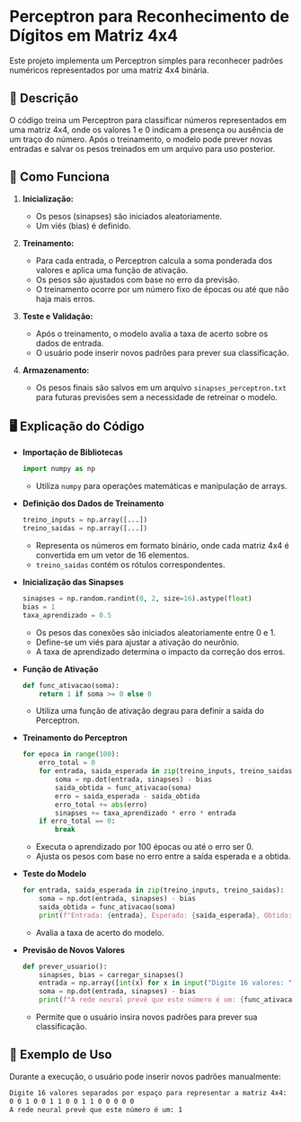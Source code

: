 # Perceptron para Reconhecimento de Dígitos em Matriz 4x4

Este projeto implementa um Perceptron simples para reconhecer padrões numéricos representados por uma matriz 4x4 binária.

## 📌 Descrição
O código treina um Perceptron para classificar números representados em uma matriz 4x4, onde os valores 1 e 0 indicam a presença ou ausência de um traço do número.
Após o treinamento, o modelo pode prever novas entradas e salvar os pesos treinados em um arquivo para uso posterior.


## 🔧 Como Funciona

1. **Inicialização:**
   - Os pesos (sinapses) são iniciados aleatoriamente.
   - Um viés (bias) é definido.

2. **Treinamento:**
   - Para cada entrada, o Perceptron calcula a soma ponderada dos valores e aplica uma função de ativação.
   - Os pesos são ajustados com base no erro da previsão.
   - O treinamento ocorre por um número fixo de épocas ou até que não haja mais erros.

3. **Teste e Validação:**
   - Após o treinamento, o modelo avalia a taxa de acerto sobre os dados de entrada.
   - O usuário pode inserir novos padrões para prever sua classificação.

4. **Armazenamento:**
   - Os pesos finais são salvos em um arquivo `sinapses_perceptron.txt` para futuras previsões sem a necessidade de retreinar o modelo.

## 🖥️ Explicação do Código

- **Importação de Bibliotecas**
  ```python
  import numpy as np
  ```
  - Utiliza `numpy` para operações matemáticas e manipulação de arrays.

- **Definição dos Dados de Treinamento**
  ```python
  treino_inputs = np.array([...])
  treino_saidas = np.array([...])
  ```
  - Representa os números em formato binário, onde cada matriz 4x4 é convertida em um vetor de 16 elementos.
  - `treino_saidas` contém os rótulos correspondentes.

- **Inicialização das Sinapses**
  ```python
  sinapses = np.random.randint(0, 2, size=16).astype(float)
  bias = 1
  taxa_aprendizado = 0.5
  ```
  - Os pesos das conexões são iniciados aleatoriamente entre 0 e 1.
  - Define-se um viés para ajustar a ativação do neurônio.
  - A taxa de aprendizado determina o impacto da correção dos erros.

- **Função de Ativação**
  ```python
  def func_ativacao(soma):
      return 1 if soma >= 0 else 0
  ```
  - Utiliza uma função de ativação degrau para definir a saída do Perceptron.

- **Treinamento do Perceptron**
  ```python
  for epoca in range(100):
      erro_total = 0
      for entrada, saida_esperada in zip(treino_inputs, treino_saidas):
          soma = np.dot(entrada, sinapses) - bias
          saida_obtida = func_ativacao(soma)
          erro = saida_esperada - saida_obtida
          erro_total += abs(erro)
          sinapses += taxa_aprendizado * erro * entrada
      if erro_total == 0:
          break
  ```
  - Executa o aprendizado por 100 épocas ou até o erro ser 0.
  - Ajusta os pesos com base no erro entre a saída esperada e a obtida.

- **Teste do Modelo**
  ```python
  for entrada, saida_esperada in zip(treino_inputs, treino_saidas):
      soma = np.dot(entrada, sinapses) - bias
      saida_obtida = func_ativacao(soma)
      print(f"Entrada: {entrada}, Esperado: {saida_esperada}, Obtido: {saida_obtida}")
  ```
  - Avalia a taxa de acerto do modelo.

- **Previsão de Novos Valores**
  ```python
  def prever_usuario():
      sinapses, bias = carregar_sinapses()
      entrada = np.array([int(x) for x in input("Digite 16 valores: ").split()])
      soma = np.dot(entrada, sinapses) - bias
      print(f"A rede neural prevê que este número é um: {func_ativacao(soma)}")
  ```
  - Permite que o usuário insira novos padrões para prever sua classificação.



## 📌 Exemplo de Uso

Durante a execução, o usuário pode inserir novos padrões manualmente:
```bash
Digite 16 valores separados por espaço para representar a matriz 4x4: 
0 0 1 0 0 1 1 0 0 1 1 0 0 0 0 0
A rede neural prevê que este número é um: 1
```



